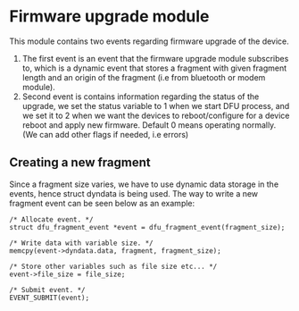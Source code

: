 # Firmware upgrade module
This module contains two events regarding firmware upgrade of the device.

1. The first event is an event that the firmware upgrade module subscribes to, which is a dynamic event that stores a fragment with given fragment length and an origin of the fragment (i.e from bluetooth or modem module).
2. Second event is contains information regarding the status of the upgrade, we set the status variable to 1 when we start DFU process, and we set it to 2 when we want the devices to reboot/configure for a device reboot and apply new firmware. Default 0 means operating normally. (We can add other flags if needed, i.e errors)

## Creating a new fragment
Since a fragment size varies, we have to use dynamic data storage in the events, hence struct dyndata is being used. The way to write a new fragment event can be seen below as an example:
```
/* Allocate event. */
struct dfu_fragment_event *event = dfu_fragment_event(fragment_size);

/* Write data with variable size. */
memcpy(event->dyndata.data, fragment, fragment_size);

/* Store other variables such as file size etc... */
event->file_size = file_size;

/* Submit event. */
EVENT_SUBMIT(event);
```
